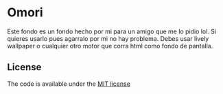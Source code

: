 # Omori
Este fondo es un fondo hecho por mi para un amigo que me lo pidio lol.
Si quieres usarlo pues agarralo por mi no hay problema.
Debes usar lively wallpaper o cualquier otro motor que corra html como fondo de pantalla.
## License

The code is available under the [MIT license](LICENSE)
